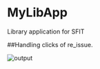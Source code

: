 # MyLibApp
Library application for SFIT


##Handling clicks of re_issue.

![output](https://user-images.githubusercontent.com/20074475/42730589-d200fab4-8815-11e8-9523-2030e6f56891.gif)
